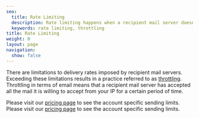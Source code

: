 ```yaml
---
seo:
  title: Rate Limiting
  description: Rate limiting happens when a recipient mail server doesn't allow emails to be delivered at the same rate as they were sent.
  keywords: rate limiting, throttling
title: Rate Limiting
weight: 0
layout: page
navigation:
  show: false
---
```


There are limitations to delivery rates imposed by recipient mail servers. Exceeding these limitations results in a practice
referred to as [throttling]({{root_url}}/glossary/throttling/). Throttling in terms of email means that a recipient mail server has accepted all the mail it is
willing to accept from your IP for a certain period of time.

Please visit our [pricing page]({{site.pricing_url}}?mc=SendGrid%20Documentation) to see the account specific sending limits.
Please visit our [pricing page](https://sendgrid.com/pricing?mc=SendGrid%20Documentation) to see the account specific sending limits.
